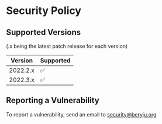 # Security Policy

## Supported Versions

(.x being the latest patch release for each version)

| Version    | Supported          |
| ---------- | ------------------ |
| 2022.2.x   | :white_check_mark: |
| 2022.3.x   | :white_check_mark: |

## Reporting a Vulnerability

To report a vulnerability, send an email to [security@beryju.org](mailto:security@beryju.org)
